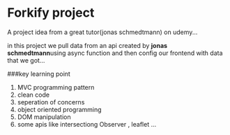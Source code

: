 # Forkify project

A project idea from a great tutor(jonas schmedtmann) on udemy...

in this project we pull data from an api created by <strong>jonas schmedtmann</strong>using async function and then config our frontend with data that we got...

###key learning point

1. MVC programming pattern
2. clean code
3. seperation of concerns
4. object oriented programming
5. DOM manipulation
6. some apis like intersectiong Observer , leaflet ...
